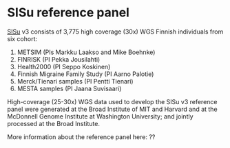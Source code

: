 # SISu reference panel

[SISu](http://sisuproject.fi/) v3 consists of 3,775 high coverage \(30x\) WGS Finnish individuals from six cohort:

1. METSIM \(PIs Markku Laakso and Mike Boehnke\) 
2. FINRISK \(PI Pekka Jousilahti\)
3. Health2000 \(PI Seppo Koskinen\)
4. Finnish Migraine Family Study \(PI Aarno Palotie\)
5. Merck/Tienari samples \(PI Pentti Tienari\)
6. MESTA samples \(PI Jaana Suvisaari\)

High-coverage \(25-30x\) WGS data used to develop the SISu v3 reference panel were generated at the Broad Institute of MIT and Harvard and at the McDonnell Genome Institute at Washington University; and jointly processed at the Broad Institute.

More information about the reference panel here: ??

